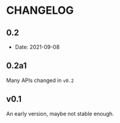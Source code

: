 # CHANGELOG

## 0.2

- Date: 2021-09-08

## 0.2a1

Many APIs changed in `v0.2`

## v0.1

An early version, maybe not stable enough.
